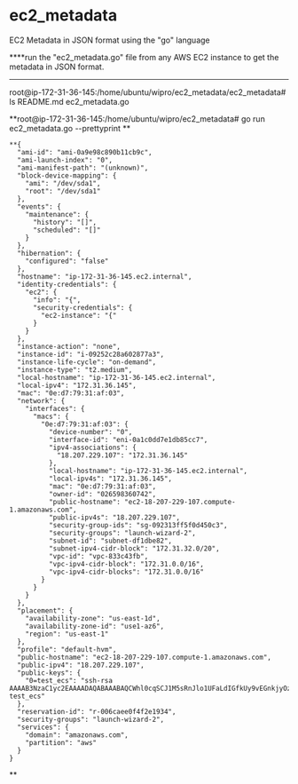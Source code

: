 # ec2_metadata
EC2 Metadata in JSON format using the "go" language


****run the "ec2_metadata.go" file from any AWS EC2 instance to get the metadata in JSON format.
********



root@ip-172-31-36-145:/home/ubuntu/wipro/ec2_metadata/ec2_metadata# ls
README.md  ec2_metadata.go





**root@ip-172-31-36-145:/home/ubuntu/wipro/ec2_metadata# go run ec2_metadata.go --prettyprint
**

	**{
	  "ami-id": "ami-0a9e98c890b11cb9c",
	  "ami-launch-index": "0",
	  "ami-manifest-path": "(unknown)",
	  "block-device-mapping": {
		"ami": "/dev/sda1",
		"root": "/dev/sda1"
	  },
	  "events": {
		"maintenance": {
		  "history": "[]",
		  "scheduled": "[]"
		}
	  },
	  "hibernation": {
		"configured": "false"
	  },
	  "hostname": "ip-172-31-36-145.ec2.internal",
	  "identity-credentials": {
		"ec2": {
		  "info": "{",
		  "security-credentials": {
			"ec2-instance": "{"
		  }
		}
	  },
	  "instance-action": "none",
	  "instance-id": "i-09252c28a602877a3",
	  "instance-life-cycle": "on-demand",
	  "instance-type": "t2.medium",
	  "local-hostname": "ip-172-31-36-145.ec2.internal",
	  "local-ipv4": "172.31.36.145",
	  "mac": "0e:d7:79:31:af:03",
	  "network": {
		"interfaces": {
		  "macs": {
			"0e:d7:79:31:af:03": {
			  "device-number": "0",
			  "interface-id": "eni-0a1c0dd7e1db85cc7",
			  "ipv4-associations": {
				"18.207.229.107": "172.31.36.145"
			  },
			  "local-hostname": "ip-172-31-36-145.ec2.internal",
			  "local-ipv4s": "172.31.36.145",
			  "mac": "0e:d7:79:31:af:03",
			  "owner-id": "026598360742",
			  "public-hostname": "ec2-18-207-229-107.compute-1.amazonaws.com",
			  "public-ipv4s": "18.207.229.107",
			  "security-group-ids": "sg-092313ff5f0d450c3",
			  "security-groups": "launch-wizard-2",
			  "subnet-id": "subnet-df1dbe82",
			  "subnet-ipv4-cidr-block": "172.31.32.0/20",
			  "vpc-id": "vpc-833c43fb",
			  "vpc-ipv4-cidr-block": "172.31.0.0/16",
			  "vpc-ipv4-cidr-blocks": "172.31.0.0/16"
			}
		  }
		}
	  },
	  "placement": {
		"availability-zone": "us-east-1d",
		"availability-zone-id": "use1-az6",
		"region": "us-east-1"
	  },
	  "profile": "default-hvm",
	  "public-hostname": "ec2-18-207-229-107.compute-1.amazonaws.com",
	  "public-ipv4": "18.207.229.107",
	  "public-keys": {
		"0=test_ecs": "ssh-rsa AAAAB3NzaC1yc2EAAAADAQABAAABAQCWhl0cqSCJ1M5sRnJlo1UFaLdIGfkUy9vEGnkjyOzv9Vc+S8sfh71Z27bMFAMOwE90hkQo2dRhwjYCIruiU4r0pPmQt8Tcp8AqS5DSjqY8Dpmj37vkhFge7u8MBadw8yWVLOJtYjMcpZVIz8acx2OPHaXWbnjBJSMmhZ/XWuZt7HFQSS1+0vqT3C8UUGE0w9/z2lrU+FnFYvKj8wCg7PQTAON5IBbx3qvWbS4aMUvaqDmZM7+MtDo8YdjuAoVEgEfkam12CQqw4NLFuse0IayyELUaZR0VDYXeXlMa+ilxEGxMe4ocPFRgqrwzNc5H4QlMgi1/3NfJldKKLWt0DGU7 test_ecs"
	  },
	  "reservation-id": "r-006caee0f4f2e1934",
	  "security-groups": "launch-wizard-2",
	  "services": {
		"domain": "amazonaws.com",
		"partition": "aws"
	  }
	}
**
